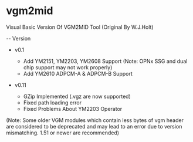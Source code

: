 # vgm2mid
Visual Basic Version Of VGM2MID Tool (Original By W.J.Holt)

-- Version
+ v0.1
    - Add YM2151, YM2203, YM2608 Support (Note: OPNx SSG and dual chip support may not work properly)
    - Add YM2610 ADPCM-A & ADPCM-B Support
    
+ v0.11
    - GZip Implemented (.vgz are now supported)
    - Fixed path loading error
    - Fixed Problems About YM2203 Operator

(Note: Some older VGM modules which contain less bytes of vgm header are considered to be deprecated and may lead to an error due to version mismatching. 1.51 or newer are recommended)
